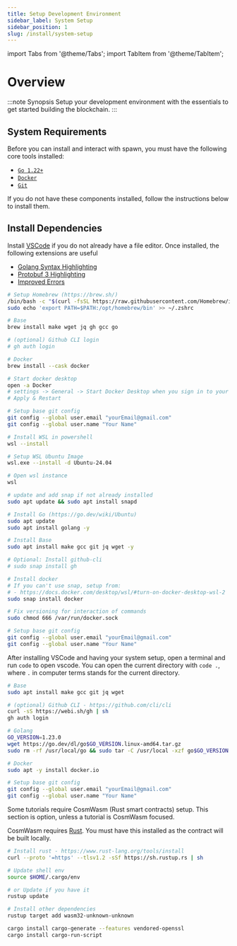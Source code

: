 ```yaml
---
title: Setup Development Environment
sidebar_label: System Setup
sidebar_position: 1
slug: /install/system-setup
---
```


import Tabs from '@theme/Tabs';
import TabItem from '@theme/TabItem';

# Overview

:::note Synopsis
Setup your development environment with the essentials to get started building the blockchain.
:::


## System Requirements

Before you can install and interact with spawn, you must have the following core tools installed:
* [`Go 1.22+`](https://go.dev/doc/install)
* [`Docker`](https://docs.docker.com/get-docker/)
* [`Git`](https://git-scm.com/)

If you do not have these components installed, follow the instructions below to install them.

## Install Dependencies

Install [VSCode](https://code.visualstudio.com/download) if you do not already have a file editor. Once installed, the following extensions are useful
- [Golang Syntax Highlighting](https://marketplace.visualstudio.com/items?itemName=golang.Go)
- [Protobuf 3 Highlighting](https://marketplace.visualstudio.com/items?itemName=zxh404.vscode-proto3)
- [Improved Errors](https://marketplace.visualstudio.com/items?itemName=usernamehw.errorlens)

<Tabs defaultValue="macos">
  <TabItem value="macos" label="MacOS">

  ```bash
  # Setup Homebrew (https://brew.sh/)
  /bin/bash -c "$(curl -fsSL https://raw.githubusercontent.com/Homebrew/install/HEAD/install.sh)"
  sudo echo 'export PATH=$PATH:/opt/homebrew/bin' >> ~/.zshrc

  # Base
  brew install make wget jq gh gcc go

  # (optional) Github CLI login
  # gh auth login

  # Docker
  brew install --cask docker

  # Start docker desktop
  open -a Docker
  # settings -> General -> Start Docker Desktop when you sign in to your computer
  # Apply & Restart

  # Setup base git config
  git config --global user.email "yourEmail@gmail.com"
  git config --global user.name "Your Name"
  ```
  </TabItem>

  <TabItem value="windows" label="Windows (WSL)" default>

  ```bash
  # Install WSL in powershell
  wsl --install

  # Setup WSL Ubuntu Image
  wsl.exe --install -d Ubuntu-24.04

  # Open wsl instance
  wsl

  # update and add snap if not already installed
  sudo apt update && sudo apt install snapd

  # Install Go (https://go.dev/wiki/Ubuntu)
  sudo apt update
  sudo apt install golang -y

  # Install Base
  sudo apt install make gcc git jq wget -y

  # Optional: Install github-cli
  # sudo snap install gh

  # Install docker
  # If you can't use snap, setup from:
  # - https://docs.docker.com/desktop/wsl/#turn-on-docker-desktop-wsl-2
  sudo snap install docker

  # Fix versioning for interaction of commands
  sudo chmod 666 /var/run/docker.sock

  # Setup base git config
  git config --global user.email "yourEmail@gmail.com"
  git config --global user.name "Your Name"
  ```

  After installing VSCode and having your system setup, open a terminal and run `code` to open vscode. You can open the current directory with `code .`, where `.` in computer terms stands for the current directory.

  </TabItem>

  <TabItem value="ubuntu-linux" label="Linux (Ubuntu)">

  <!-- markdown-link-check-disable -->
  ```bash
  # Base
  sudo apt install make gcc git jq wget

  # (optional) Github CLI - https://github.com/cli/cli
  curl -sS https://webi.sh/gh | sh
  gh auth login

  # Golang
  GO_VERSION=1.23.0
  wget https://go.dev/dl/go$GO_VERSION.linux-amd64.tar.gz
  sudo rm -rf /usr/local/go && sudo tar -C /usr/local -xzf go$GO_VERSION.linux-amd64.tar.gz

  # Docker
  sudo apt -y install docker.io

  # Setup base git config
  git config --global user.email "yourEmail@gmail.com"
  git config --global user.name "Your Name"
  ```
  </TabItem>
  <!-- markdown-link-check-enable -->

  <TabItem value="cosmwasm-rust" label="CosmWasm (Rust)">
  Some tutorials require CosmWasm (Rust smart contracts) setup. This section is option, unless a tutorial is CosmWasm focused.

  CosmWasm requires [Rust](https://www.rust-lang.org/). You must have this installed as the contract will be built locally.
  ```bash
  # Install rust - https://www.rust-lang.org/tools/install
  curl --proto '=https' --tlsv1.2 -sSf https://sh.rustup.rs | sh

  # Update shell env
  source $HOME/.cargo/env

  # or Update if you have it
  rustup update

  # Install other dependencies
  rustup target add wasm32-unknown-unknown

  cargo install cargo-generate --features vendored-openssl
  cargo install cargo-run-script
  ```
  </TabItem>
</Tabs>
